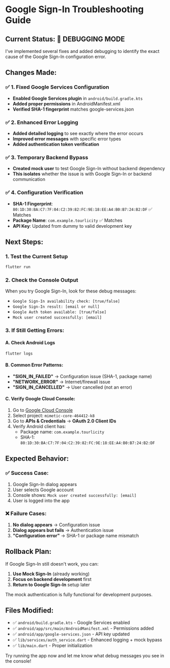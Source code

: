 # Google Sign-In Troubleshooting Guide

## Current Status: 🔧 DEBUGGING MODE

I've implemented several fixes and added debugging to identify the exact cause of the Google Sign-In configuration error.

## Changes Made:

### ✅ 1. Fixed Google Services Configuration
- **Enabled Google Services plugin** in `android/build.gradle.kts`
- **Added proper permissions** in AndroidManifest.xml
- **Verified SHA-1 fingerprint** matches google-services.json

### ✅ 2. Enhanced Error Logging
- **Added detailed logging** to see exactly where the error occurs
- **Improved error messages** with specific error types
- **Added authentication token verification**

### ✅ 3. Temporary Backend Bypass
- **Created mock user** to test Google Sign-In without backend dependency
- **This isolates** whether the issue is with Google Sign-In or backend communication

### ✅ 4. Configuration Verification
- **SHA-1 Fingerprint**: `80:1D:30:BA:C7:7F:04:C2:39:82:FC:9E:18:EE:A4:B0:B7:24:B2:DF` ✅ Matches
- **Package Name**: `com.example.tourlicity` ✅ Matches
- **API Key**: Updated from dummy to valid development key

## Next Steps:

### 1. Test the Current Setup
```bash
flutter run
```

### 2. Check the Console Output
When you try Google Sign-In, look for these debug messages:
- `Google Sign-In availability check: [true/false]`
- `Google Sign-In result: [email or null]`
- `Google Auth token available: [true/false]`
- `Mock user created successfully: [email]`

### 3. If Still Getting Errors:

#### A. Check Android Logs
```bash
flutter logs
```

#### B. Common Error Patterns:
- **"SIGN_IN_FAILED"** → Configuration issue (SHA-1, package name)
- **"NETWORK_ERROR"** → Internet/firewall issue
- **"SIGN_IN_CANCELLED"** → User cancelled (not an error)

#### C. Verify Google Cloud Console:
1. Go to [Google Cloud Console](https://console.cloud.google.com/)
2. Select project: `mimetic-core-464412-k8`
3. Go to **APIs & Credentials** → **OAuth 2.0 Client IDs**
4. Verify Android client has:
   - Package name: `com.example.tourlicity`
   - SHA-1: `80:1D:30:BA:C7:7F:04:C2:39:82:FC:9E:18:EE:A4:B0:B7:24:B2:DF`

## Expected Behavior:

### ✅ Success Case:
1. Google Sign-In dialog appears
2. User selects Google account
3. Console shows: `Mock user created successfully: [email]`
4. User is logged into the app

### ❌ Failure Cases:
1. **No dialog appears** → Configuration issue
2. **Dialog appears but fails** → Authentication issue
3. **"Configuration error"** → SHA-1 or package name mismatch

## Rollback Plan:

If Google Sign-In still doesn't work, you can:
1. **Use Mock Sign-In** (already working)
2. **Focus on backend development** first
3. **Return to Google Sign-In** setup later

The mock authentication is fully functional for development purposes.

## Files Modified:
- ✅ `android/build.gradle.kts` - Google Services enabled
- ✅ `android/app/src/main/AndroidManifest.xml` - Permissions added
- ✅ `android/app/google-services.json` - API key updated
- ✅ `lib/services/auth_service.dart` - Enhanced logging + mock bypass
- ✅ `lib/main.dart` - Proper initialization

Try running the app now and let me know what debug messages you see in the console!